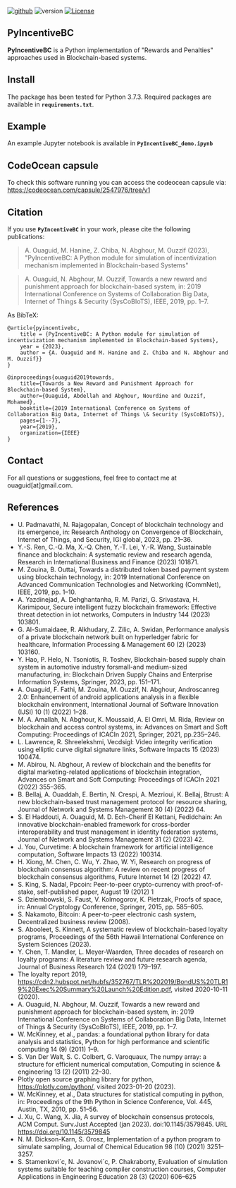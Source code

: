 [![github](https://img.shields.io/badge/github-repo-000.svg?logo=github&labelColor=gray&color=blue)](https://github.com/ouaguid/PyIncentiveBC/)
![version](https://img.shields.io/badge/version-1.0.0-blue.svg)
[![License](https://img.shields.io/github/license/ouaguid/PyIncentiveBC)](https://github.com/ouaguid/PyIncentiveBC/blob/master/LICENSE)

## PyIncentiveBC

**PyIncentiveBC** is a Python implementation of "Rewards and Penalties" approaches used in Blockchain-based systems.

## Install
The package has been tested for Python 3.7.3. Required packages are available in **`requirements.txt`**.

## Example
An example Jupyter notebook is available in **`PyIncentiveBC_demo.ipynb`**

## CodeOcean capsule
To check this software running you can access the codeocean capsule via:
https://codeocean.com/capsule/2547976/tree/v1

## Citation
If you use **`PyIncentiveBC`** in your work, please cite the following publications:

> A. Ouaguid, M. Hanine, Z. Chiba, N. Abghour, M. Ouzzif (2023), "PyIncentiveBC: A Python module for simulation of incentivization mechanism implemented in Blockchain-based Systems"

> A. Ouaguid, N. Abghour, M. Ouzzif, Towards a new reward and punishment approach for blockchain-based system, in: 2019 International Conference on Systems of Collaboration Big Data, Internet of Things & Security (SysCoBIoTS), IEEE, 2019, pp. 1–7.

As BibTeX:

```
@article{pyincentivebc,
    title = {PyIncentiveBC: A Python module for simulation of incentivization mechanism implemented in Blockchain-based Systems},
    year = {2023},
    author = {A. Ouaguid and M. Hanine and Z. Chiba and N. Abghour and M. Ouzzif}}
}

@inproceedings{ouaguid2019towards,
	title={Towards a New Reward and Punishment Approach for Blockchain-based System},
	author={Ouaguid, Abdellah and Abghour, Nourdine and Ouzzif, Mohamed},
	booktitle={2019 International Conference on Systems of Collaboration Big Data, Internet of Things \& Security (SysCoBIoTS)},
	pages={1--7},
	year={2019},
	organization={IEEE}
}
```

## Contact
For all questions or suggestions, feel free to contact me at ouaguid[at]gmail.com.

## References
- U. Padmavathi, N. Rajagopalan, Concept of blockchain technology and its emergence, in: Research Anthology on Convergence of Blockchain, Internet of Things, and Security, IGI global, 2023, pp. 21–36.
- Y.-S. Ren, C.-Q. Ma, X.-Q. Chen, Y.-T. Lei, Y.-R. Wang, Sustainable finance and blockchain: A systematic review and research agenda, Research in International Business and Finance (2023) 101871.
- M. Zouina, B. Outtai, Towards a distributed token based payment system using blockchain technology, in: 2019 International Conference on Advanced Communication Technologies and Networking (CommNet), IEEE, 2019, pp. 1–10.
- A. Yazdinejad, A. Dehghantanha, R. M. Parizi, G. Srivastava, H. Karimipour, Secure intelligent fuzzy blockchain framework: Effective threat detection in iot networks, Computers in Industry 144 (2023) 103801.
- G. Al-Sumaidaee, R. Alkhudary, Z. Zilic, A. Swidan, Performance analysis of a private blockchain network built on hyperledger fabric for healthcare, Information Processing & Management 60 (2) (2023) 103160.
- Y. Hao, P. Helo, N. Tsoniotis, R. Toshev, Blockchain-based supply chain system in automotive industry forsmall-and medium-sized manufacturing, in: Blockchain Driven Supply Chains and Enterprise Information Systems, Springer, 2023, pp. 151–171.
- A. Ouaguid, F. Fathi, M. Zouina, M. Ouzzif, N. Abghour, Androscanreg 2.0: Enhancement of android applications analysis in a flexible blockchain environment, International Journal of Software Innovation (IJSI) 10 (1) (2022) 1–28.
- M. A. Amallah, N. Abghour, K. Moussaid, A. El Omri, M. Rida, Review on blockchain and access control systems, in: Advances on Smart and Soft Computing: Proceedings of ICACIn 2021, Springer, 2021, pp.235–246.
- L. Lawrence, R. Shreelekshmi, Vecdsigl: Video integrity verification using elliptic curve digital signature links, Software Impacts 15 (2023) 100474.
- M. Abirou, N. Abghour, A review of blockchain and the benefits for digital marketing-related applications of blockchain integration, Advances on Smart and Soft Computing: Proceedings of ICACIn 2021 (2022) 355–365.
- B. Bellaj, A. Ouaddah, E. Bertin, N. Crespi, A. Mezrioui, K. Bellaj, Btrust: A new blockchain-based trust management protocol for resource sharing, Journal of Network and Systems Management 30 (4) (2022) 64.
- S. El Haddouti, A. Ouaguid, M. D. Ech-Cherif El Kettani, Fedidchain: An innovative blockchain-enabled framework for cross-border interoperability and trust management in identity federation systems, Journal of Network and Systems Management 31 (2) (2023) 42.
- J. You, Curvetime: A blockchain framework for artificial intelligence computation, Software Impacts 13 (2022) 100314.
- H. Xiong, M. Chen, C. Wu, Y. Zhao, W. Yi, Research on progress of blockchain consensus algorithm: A review on recent progress of blockchain consensus algorithms, Future Internet 14 (2) (2022) 47.
- S. King, S. Nadal, Ppcoin: Peer-to-peer crypto-currency with proof-of-stake, self-published paper, August 19 (2012) 1
- S. Dziembowski, S. Faust, V. Kolmogorov, K. Pietrzak, Proofs of space, in: Annual Cryptology Conference, Springer, 2015, pp. 585–605.
- S. Nakamoto, Bitcoin: A peer-to-peer electronic cash system, Decentralized business review (2008).
- S. Abooleet, S. Kinnett, A systematic review of blockchain-based loyalty programs, Proceedings of the 56th Hawaii International Conference on System Sciences (2023).
- Y. Chen, T. Mandler, L. Meyer-Waarden, Three decades of research on loyalty programs: A literature review and future research agenda, Journal of Business Research 124 (2021) 179–197.
- The loyalty report 2019, https://cdn2.hubspot.net/hubfs/352767/TLR%202019/BondUS%20TLR19%20Exec%20Summary%20Launch%20Edition.pdf, visited 2020-10-11 (2020).
- A. Ouaguid, N. Abghour, M. Ouzzif, Towards a new reward and punishment approach for blockchain-based system, in: 2019 International Conference on Systems of Collaboration Big Data, Internet of Things & Security (SysCoBIoTS), IEEE, 2019, pp. 1–7.
- W. McKinney, et al., pandas: a foundational python library for data analysis and statistics, Python for high performance and scientific computing 14 (9) (2011) 1–9.
- S. Van Der Walt, S. C. Colbert, G. Varoquaux, The numpy array: a structure for efficient numerical computation, Computing in science & engineering 13 (2) (2011) 22–30.
- Plotly open source graphing library for python, https://plotly.com/python/, visited 2023-01-20 (2023).
- W. McKinney, et al., Data structures for statistical computing in python, in: Proceedings of the 9th Python in Science Conference, Vol. 445, Austin, TX, 2010, pp. 51–56.
- J. Xu, C. Wang, X. Jia, A survey of blockchain consensus protocols, ACM Comput. Surv.Just Accepted (jan 2023). doi:10.1145/3579845. URL https://doi.org/10.1145/3579845
- N. M. Dickson-Karn, S. Orosz, Implementation of a python program to simulate sampling, Journal of Chemical Education 98 (10) (2021) 3251–3257.
- S. Stamenkovi´c, N. Jovanovi´c, P. Chakraborty, Evaluation of simulation systems suitable for teaching compiler construction courses, Computer Applications in Engineering Education 28 (3) (2020) 606–625